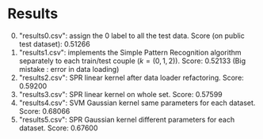 # Results

0. "results0.csv": assign the 0 label to all the test data. Score (on public test dataset): 0.51266
1. "results1.csv": implements the Simple Pattern Recognition algorithm separately to each train/test couple ($k = (0, 1, 2)$). Score: 0.52133 (Big mistake : error in data loading)
2. "results2.csv": SPR linear kernel after data loader refactoring. Score: 0.59200 
3. "results3.csv": SPR linear kernel on whole set. Score: 0.57599
4. "results4.csv": SVM Gaussian kernel same parameters for each dataset. Score: 0.68066 
5. "results5.csv": SPR Gaussian kernel different parameters for each dataset. Score: 0.67600

